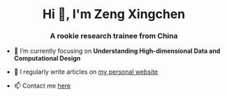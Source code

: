 <h1 align="center">Hi 👋, I'm Zeng Xingchen</h1>
<h3 align="center">A rookie research trainee from China</h3>

- 🌱 I’m currently focusing on **Understanding High-dimensional Data and Computational Design**

- 📝 I regularly write articles on [my personal website](https://zengxingchen.github.io/posts/)

- 📫 Contact me [here](xingchen.zeng@outlook.com)

<p align="left">
</p>
